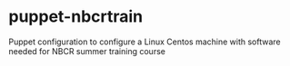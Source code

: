 # puppet-nbcrtrain
Puppet configuration to configure a Linux Centos machine with software needed for NBCR summer training course
